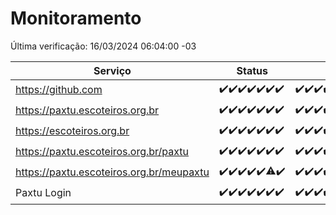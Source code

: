# Monitoramento

Última verificação: 16/03/2024 06:04:00 -03

|Serviço|Status|Últimas 24h|
|---|---|---|
|https://github.com|<span title="2024-03-09: OK=24">✔️</span><span title="2024-03-10: OK=24">✔️</span><span title="2024-03-11: OK=24">✔️</span><span title="2024-03-12: OK=24">✔️</span><span title="2024-03-13: OK=22">✔️</span><span title="2024-03-14: OK=24">✔️</span><span title="2024-03-15: OK=9">✔️</span>|<span title="15/03/2024 06:06:00 -03 : 200">✔️</span><span title="15/03/2024 07:06:00 -03 : 200">✔️</span><span title="15/03/2024 08:03:00 -03 : 200">✔️</span><span title="15/03/2024 09:10:00 -03 : 200">✔️</span><span title="15/03/2024 10:06:00 -03 : 200">✔️</span><span title="15/03/2024 11:06:00 -03 : 200">✔️</span><span title="15/03/2024 12:06:00 -03 : 200">✔️</span><span title="15/03/2024 13:08:00 -03 : 200">✔️</span><span title="15/03/2024 14:03:00 -03 : 200">✔️</span><span title="15/03/2024 15:09:00 -03 : 200">✔️</span><span title="15/03/2024 16:03:00 -03 : 200">✔️</span><span title="15/03/2024 17:07:00 -03 : 200">✔️</span><span title="15/03/2024 18:03:00 -03 : 200">✔️</span><span title="15/03/2024 19:06:00 -03 : 200">✔️</span><span title="15/03/2024 20:05:00 -03 : 200">✔️</span><span title="15/03/2024 21:28:00 -03 : 200">✔️</span><span title="15/03/2024 22:36:00 -03 : 200">✔️</span><span title="15/03/2024 23:12:00 -03 : 200">✔️</span><span title="16/03/2024 00:07:00 -03 : 200">✔️</span><span title="16/03/2024 01:07:00 -03 : 200">✔️</span><span title="16/03/2024 02:05:00 -03 : 200">✔️</span><span title="16/03/2024 03:07:00 -03 : 200">✔️</span><span title="16/03/2024 04:06:00 -03 : 200">✔️</span><span title="16/03/2024 05:07:00 -03 : 200">✔️</span><span title="16/03/2024 06:04:00 -03 : 200">✔️</span>|
|https://paxtu.escoteiros.org.br|<span title="2024-03-09: OK=24">✔️</span><span title="2024-03-10: OK=24">✔️</span><span title="2024-03-11: OK=24">✔️</span><span title="2024-03-12: OK=24">✔️</span><span title="2024-03-13: OK=22">✔️</span><span title="2024-03-14: OK=24">✔️</span><span title="2024-03-15: OK=9">✔️</span>|<span title="15/03/2024 06:06:00 -03 : 200">✔️</span><span title="15/03/2024 07:06:00 -03 : 200">✔️</span><span title="15/03/2024 08:03:00 -03 : 200">✔️</span><span title="15/03/2024 09:10:00 -03 : 200">✔️</span><span title="15/03/2024 10:06:00 -03 : 200">✔️</span><span title="15/03/2024 11:06:00 -03 : 200">✔️</span><span title="15/03/2024 12:06:00 -03 : 200">✔️</span><span title="15/03/2024 13:08:00 -03 : 200">✔️</span><span title="15/03/2024 14:03:00 -03 : 200">✔️</span><span title="15/03/2024 15:09:00 -03 : 200">✔️</span><span title="15/03/2024 16:03:00 -03 : 200">✔️</span><span title="15/03/2024 17:07:00 -03 : 200">✔️</span><span title="15/03/2024 18:03:00 -03 : 200">✔️</span><span title="15/03/2024 19:06:00 -03 : 200">✔️</span><span title="15/03/2024 20:05:00 -03 : 200">✔️</span><span title="15/03/2024 21:28:00 -03 : 200">✔️</span><span title="15/03/2024 22:36:00 -03 : 200">✔️</span><span title="15/03/2024 23:12:00 -03 : 200">✔️</span><span title="16/03/2024 00:07:00 -03 : 200">✔️</span><span title="16/03/2024 01:07:00 -03 : 200">✔️</span><span title="16/03/2024 02:05:00 -03 : 200">✔️</span><span title="16/03/2024 03:07:00 -03 : 200">✔️</span><span title="16/03/2024 04:06:00 -03 : 200">✔️</span><span title="16/03/2024 05:07:00 -03 : 200">✔️</span><span title="16/03/2024 06:04:00 -03 : 200">✔️</span>|
|https://escoteiros.org.br|<span title="2024-03-09: OK=24">✔️</span><span title="2024-03-10: OK=24">✔️</span><span title="2024-03-11: OK=24">✔️</span><span title="2024-03-12: OK=24">✔️</span><span title="2024-03-13: OK=22">✔️</span><span title="2024-03-14: OK=24">✔️</span><span title="2024-03-15: OK=9">✔️</span>|<span title="15/03/2024 06:06:00 -03 : 200">✔️</span><span title="15/03/2024 07:06:00 -03 : 200">✔️</span><span title="15/03/2024 08:03:00 -03 : 200">✔️</span><span title="15/03/2024 09:10:00 -03 : 200">✔️</span><span title="15/03/2024 10:06:00 -03 : 200">✔️</span><span title="15/03/2024 11:06:00 -03 : 200">✔️</span><span title="15/03/2024 12:06:00 -03 : 200">✔️</span><span title="15/03/2024 13:08:00 -03 : 200">✔️</span><span title="15/03/2024 14:03:00 -03 : 200">✔️</span><span title="15/03/2024 15:09:00 -03 : 200">✔️</span><span title="15/03/2024 16:03:00 -03 : 200">✔️</span><span title="15/03/2024 17:07:00 -03 : 200">✔️</span><span title="15/03/2024 18:03:00 -03 : 200">✔️</span><span title="15/03/2024 19:07:00 -03 : 200">✔️</span><span title="15/03/2024 20:05:00 -03 : 200">✔️</span><span title="15/03/2024 21:28:00 -03 : 200">✔️</span><span title="15/03/2024 22:36:00 -03 : 200">✔️</span><span title="15/03/2024 23:12:00 -03 : 200">✔️</span><span title="16/03/2024 00:07:00 -03 : 200">✔️</span><span title="16/03/2024 01:07:00 -03 : 200">✔️</span><span title="16/03/2024 02:05:00 -03 : 200">✔️</span><span title="16/03/2024 03:07:00 -03 : 200">✔️</span><span title="16/03/2024 04:06:00 -03 : 200">✔️</span><span title="16/03/2024 05:07:00 -03 : 200">✔️</span><span title="16/03/2024 06:04:00 -03 : 200">✔️</span>|
|https://paxtu.escoteiros.org.br/paxtu|<span title="2024-03-09: OK=24">✔️</span><span title="2024-03-10: OK=24">✔️</span><span title="2024-03-11: OK=24">✔️</span><span title="2024-03-12: OK=24">✔️</span><span title="2024-03-13: OK=22">✔️</span><span title="2024-03-14: OK=24">✔️</span><span title="2024-03-15: OK=9">✔️</span>|<span title="15/03/2024 06:06:00 -03 : 200">✔️</span><span title="15/03/2024 07:06:00 -03 : 200">✔️</span><span title="15/03/2024 08:03:00 -03 : 200">✔️</span><span title="15/03/2024 09:10:00 -03 : 200">✔️</span><span title="15/03/2024 10:06:00 -03 : 200">✔️</span><span title="15/03/2024 11:06:00 -03 : 200">✔️</span><span title="15/03/2024 12:06:00 -03 : 200">✔️</span><span title="15/03/2024 13:08:00 -03 : 200">✔️</span><span title="15/03/2024 14:03:00 -03 : 200">✔️</span><span title="15/03/2024 15:09:00 -03 : 200">✔️</span><span title="15/03/2024 16:03:00 -03 : 200">✔️</span><span title="15/03/2024 17:07:00 -03 : 200">✔️</span><span title="15/03/2024 18:03:00 -03 : 200">✔️</span><span title="15/03/2024 19:07:00 -03 : 200">✔️</span><span title="15/03/2024 20:05:00 -03 : 200">✔️</span><span title="15/03/2024 21:28:00 -03 : 200">✔️</span><span title="15/03/2024 22:36:00 -03 : 200">✔️</span><span title="15/03/2024 23:12:00 -03 : 200">✔️</span><span title="16/03/2024 00:07:00 -03 : 200">✔️</span><span title="16/03/2024 01:07:00 -03 : 200">✔️</span><span title="16/03/2024 02:05:00 -03 : 200">✔️</span><span title="16/03/2024 03:07:00 -03 : 200">✔️</span><span title="16/03/2024 04:06:00 -03 : 200">✔️</span><span title="16/03/2024 05:07:00 -03 : 200">✔️</span><span title="16/03/2024 06:04:00 -03 : 200">✔️</span>|
|https://paxtu.escoteiros.org.br/meupaxtu|<span title="2024-03-09: OK=24">✔️</span><span title="2024-03-10: OK=24">✔️</span><span title="2024-03-11: OK=24">✔️</span><span title="2024-03-12: OK=24">✔️</span><span title="2024-03-13: OK=22">✔️</span><span title="2024-03-14: OK=23, Falhas=1">⚠️</span><span title="2024-03-15: OK=9">✔️</span>|<span title="15/03/2024 06:06:00 -03 : 200">✔️</span><span title="15/03/2024 07:06:00 -03 : 200">✔️</span><span title="15/03/2024 08:03:00 -03 : 200">✔️</span><span title="15/03/2024 09:10:00 -03 : 200">✔️</span><span title="15/03/2024 10:06:00 -03 : 200">✔️</span><span title="15/03/2024 11:06:00 -03 : 200">✔️</span><span title="15/03/2024 12:06:00 -03 : 200">✔️</span><span title="15/03/2024 13:08:00 -03 : 200">✔️</span><span title="15/03/2024 14:03:00 -03 : 200">✔️</span><span title="15/03/2024 15:09:00 -03 : 200">✔️</span><span title="15/03/2024 16:03:00 -03 : 200">✔️</span><span title="15/03/2024 17:07:00 -03 : 200">✔️</span><span title="15/03/2024 18:03:00 -03 : 200">✔️</span><span title="15/03/2024 19:07:00 -03 : 200">✔️</span><span title="15/03/2024 20:05:00 -03 : 200">✔️</span><span title="15/03/2024 21:28:00 -03 : 200">✔️</span><span title="15/03/2024 22:36:00 -03 : 200">✔️</span><span title="15/03/2024 23:12:00 -03 : 200">✔️</span><span title="16/03/2024 00:07:00 -03 : 200">✔️</span><span title="16/03/2024 01:07:00 -03 : 200">✔️</span><span title="16/03/2024 02:05:00 -03 : 200">✔️</span><span title="16/03/2024 03:07:00 -03 : 200">✔️</span><span title="16/03/2024 04:06:00 -03 : 200">✔️</span><span title="16/03/2024 05:07:00 -03 : 200">✔️</span><span title="16/03/2024 06:04:00 -03 : 200">✔️</span>|
|Paxtu Login|<span title="2024-03-09: OK=24">✔️</span><span title="2024-03-10: OK=24">✔️</span><span title="2024-03-11: OK=24">✔️</span><span title="2024-03-12: OK=24">✔️</span><span title="2024-03-13: OK=22">✔️</span><span title="2024-03-14: OK=24">✔️</span><span title="2024-03-15: OK=9">✔️</span>|<span title="15/03/2024 06:06:00 -03 : 200">✔️</span><span title="15/03/2024 07:06:00 -03 : 200">✔️</span><span title="15/03/2024 08:03:00 -03 : 200">✔️</span><span title="15/03/2024 09:10:00 -03 : 200">✔️</span><span title="15/03/2024 10:06:00 -03 : 200">✔️</span><span title="15/03/2024 11:06:00 -03 : 200">✔️</span><span title="15/03/2024 12:06:00 -03 : 200">✔️</span><span title="15/03/2024 13:08:00 -03 : 200">✔️</span><span title="15/03/2024 14:03:00 -03 : 200">✔️</span><span title="15/03/2024 15:09:00 -03 : 200">✔️</span><span title="15/03/2024 16:03:00 -03 : 200">✔️</span><span title="15/03/2024 17:07:00 -03 : 200">✔️</span><span title="15/03/2024 18:03:00 -03 : 200">✔️</span><span title="15/03/2024 19:07:00 -03 : 200">✔️</span><span title="15/03/2024 20:05:00 -03 : 200">✔️</span><span title="15/03/2024 21:28:00 -03 : 200">✔️</span><span title="15/03/2024 22:36:00 -03 : 200">✔️</span><span title="15/03/2024 23:12:00 -03 : 200">✔️</span><span title="16/03/2024 00:07:00 -03 : 200">✔️</span><span title="16/03/2024 01:07:00 -03 : 200">✔️</span><span title="16/03/2024 02:05:00 -03 : 200">✔️</span><span title="16/03/2024 03:07:00 -03 : 200">✔️</span><span title="16/03/2024 04:06:00 -03 : 200">✔️</span><span title="16/03/2024 05:07:00 -03 : 200">✔️</span><span title="16/03/2024 06:04:00 -03 : 200">✔️</span>|
